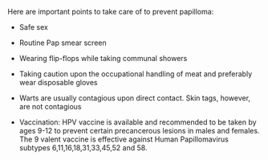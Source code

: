 Here are important points to take care of to prevent papilloma:

- Safe sex

- Routine Pap smear screen

- Wearing flip-flops while taking communal showers

- Taking caution upon the occupational handling of meat and preferably wear disposable gloves

- Warts are usually contagious upon direct contact. Skin tags, however, are not contagious

- Vaccination: HPV vaccine is available and recommended to be taken by ages 9-12 to prevent certain precancerous lesions in males and females. The 9 valent vaccine is effective against Human Papillomavirus subtypes 6,11,16,18,31,33,45,52 and 58.